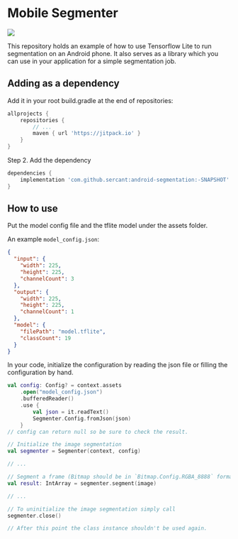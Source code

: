# Mobile Segmenter

[![](https://jitpack.io/v/sercant/android-segmentation.svg)](https://jitpack.io/#sercant/android-segmentation)

This repository holds an example of how to use Tensorflow Lite to run segmentation on an Android phone. It also serves as a library which you can use in your application for a simple segmentation job.

## Adding as a dependency

Add it in your root build.gradle at the end of repositories:

```gradle
allprojects {
    repositories {
        // ...
        maven { url 'https://jitpack.io' }
    }
}
```

Step 2. Add the dependency

```gradle
dependencies {
    implementation 'com.github.sercant:android-segmentation:-SNAPSHOT'
}
```

## How to use

Put the model config file and the tflite model under the assets folder.

An example `model_config.json`:

```json
{
  "input": {
    "width": 225,
    "height": 225,
    "channelCount": 3
  },
  "output": {
    "width": 225,
    "height": 225,
    "channelCount": 1
  },
  "model": {
    "filePath": "model.tflite",
    "classCount": 19
  }
}
```

In your code, initialize the configuration by reading the json file or filling the configuration by hand.

```kotlin
val config: Config? = context.assets
    .open("model_config.json")
    .bufferedReader()
    .use {
        val json = it.readText()
        Segmenter.Config.fromJson(json)
    }
// config can return null so be sure to check the result.

// Initialize the image segmentation
val segmenter = Segmenter(context, config)

// ...

// Segment a frame (Bitmap should be in `Bitmap.Config.RGBA_8888` format)
val result: IntArray = segmenter.segment(image)

// ...

// To uninitialize the image segmentation simply call
segmenter.close()

// After this point the class instance shouldn't be used again.
```
